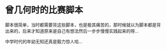 # 曾几何时的比赛脚本

脚本很简单，当时都需要背这些脚本，也是极其痛苦的，那时候就以为脚本都是背出来的，后来才知道原来是自己有想法然后一步步慢慢实践起来的呀...

中学时代的年幼无知还真是毅力惊人哈...